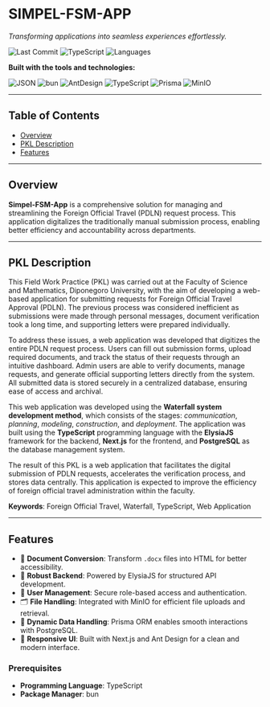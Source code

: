 # SIMPEL-FSM-APP

_Transforming applications into seamless experiences effortlessly._

![Last Commit](https://img.shields.io/github/last-commit/muthiazs/simpel-fsm-app)
![TypeScript](https://img.shields.io/badge/typescript-98.41%25-blue)
![Languages](https://img.shields.io/badge/languages-3-informational)

**Built with the tools and technologies:**

![JSON](https://img.shields.io/badge/-JSON-informational)
![bun](https://img.shields.io/badge/-bun-red)
![AntDesign](https://img.shields.io/badge/-AntDesign-61DAFB)
![TypeScript](https://img.shields.io/badge/-TypeScript-3178C6)
![Prisma](https://img.shields.io/badge/-Prisma-2D3748)
![MinIO](https://img.shields.io/badge/-MinIO-red)

---

## Table of Contents

- [Overview](#overview)
- [PKL Description](#pkl-description)
- [Features](#features)
---

## Overview

**Simpel-FSM-App** is a comprehensive solution for managing and streamlining the Foreign Official Travel (PDLN) request process. This application digitalizes the traditionally manual submission process, enabling better efficiency and accountability across departments.

---

## PKL Description

This Field Work Practice (PKL) was carried out at the Faculty of Science and Mathematics, Diponegoro University, with the aim of developing a web-based application for submitting requests for Foreign Official Travel Approval (PDLN). The previous process was considered inefficient as submissions were made through personal messages, document verification took a long time, and supporting letters were prepared individually.

To address these issues, a web application was developed that digitizes the entire PDLN request process. Users can fill out submission forms, upload required documents, and track the status of their requests through an intuitive dashboard. Admin users are able to verify documents, manage requests, and generate official supporting letters directly from the system. All submitted data is stored securely in a centralized database, ensuring ease of access and archival.

This web application was developed using the **Waterfall system development method**, which consists of the stages: *communication*, *planning*, *modeling*, *construction*, and *deployment*. The application was built using the **TypeScript** programming language with the **ElysiaJS** framework for the backend, **Next.js** for the frontend, and **PostgreSQL** as the database management system.

The result of this PKL is a web application that facilitates the digital submission of PDLN requests, accelerates the verification process, and stores data centrally. This application is expected to improve the efficiency of foreign official travel administration within the faculty.

**Keywords**: Foreign Official Travel, Waterfall, TypeScript, Web Application

---

## Features

- 📄 **Document Conversion**: Transform `.docx` files into HTML for better accessibility.
- 🧱 **Robust Backend**: Powered by ElysiaJS for structured API development.
- 🔐 **User Management**: Secure role-based access and authentication.
- 🗂 **File Handling**: Integrated with MinIO for efficient file uploads and retrieval.
- 🔄 **Dynamic Data Handling**: Prisma ORM enables smooth interactions with PostgreSQL.
- 🎨 **Responsive UI**: Built with Next.js and Ant Design for a clean and modern interface.

### Prerequisites

- **Programming Language**: TypeScript  
- **Package Manager**: bun
